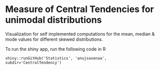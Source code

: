 Measure of Central Tendencies for unimodal distributions
========================================================

Visualization for self implemented computations for the mean, median & mode values for different skewed distributions.


To run the shiny app, run the following code in R
```
shiny::runGitHub('Statistics', 'anujsaxenaa', subdir='CentralTendency')
```